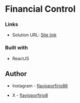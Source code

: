 # Financial Control

### Links

- Solution URL: [Site link](https://financial-control-flavioporfirio86.netlify.app)

### Built with

- ReactJS

## Author

- Instagram - [flavioporfirio86](https://www.instagram.com/flavioporfirio86/)

- X - [flavioporfirio8](https://www.instagram.com/flavioporfirio86/)
